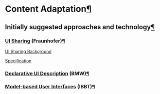 Content Adaptation[¶](#Content-Adaptation)
==========================================

Initially suggested approaches and technology[¶](#Initially-suggested-approaches-and-technology)
------------------------------------------------------------------------------------------------

### [UI Sharing](.html) (Fraunhofer)[¶](#UI-Sharing-Fraunhofer)

[UI Sharing Background](.html)

[Specification](Specification.html)

### [Declarative UI Description](.html) (BMW)[¶](#Declarative-UI-Description-BMW)

### [Model-based User Interfaces](.html) (IBBT)[¶](#Model-based-User-Interfaces-IBBT)
